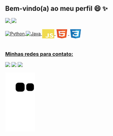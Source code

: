 ## Bem-vindo(a) ao meu perfil 😄 ✨

 <div>
   <a href="https://github.com/Anny-Araujo">
   <img height="180em" src="https://github-readme-stats.vercel.app/api?username=Anny-Araujo&show_icons=true&theme=synthwave&include_all_commits=true&count_private=true"/>
   <img height="180em" src="https://github-readme-stats.vercel.app/api/top-langs/?username=Anny-Araujo&layout=compact&langs_count=6&theme=synthwave"/>
   
   <br>

</div>
<div style="display: inline_block"><br>
 <img align="center" alt="Python" height="40" width="40" src="https://cdn.jsdelivr.net/gh/devicons/devicon@latest/icons/python/python-plain-wordmark.svg"/> 
  <img align="center" alt="Java" height="40" width="40" src="https://cdn.jsdelivr.net/gh/devicons/devicon/icons/java/java-original-wordmark.svg" />        
  <img align="center" alt="Js" height="30" width="40" src="https://raw.githubusercontent.com/devicons/devicon/master/icons/javascript/javascript-plain.svg">
  <img align="center" alt="HTML" height="30" width="40" src="https://raw.githubusercontent.com/devicons/devicon/master/icons/html5/html5-original.svg">
  <img align="center" alt="CSS" height="30" width="40" src="https://raw.githubusercontent.com/devicons/devicon/master/icons/css3/css3-original.svg">
</div>
 
 <br>
 
  ### Minhas redes para contato:
 
<div> 
  <a href="https://instagram.com/__maravianny" target="_blank"><img src="https://img.shields.io/badge/-Instagram-%23E4405F?style=for-the-badge&logo=instagram&logoColor=white" target="_blank"></a>
  <a href = "mailto:anny_s_araujo@hotmail.com"><img src="https://img.shields.io/badge/-Gmail-%23333?style=for-the-badge&logo=gmail&logoColor=white" target="_blank"></a>
  <a href="www.linkedin.com/in/annyaraujo" target="_blank"><img src="https://img.shields.io/badge/-LinkedIn-%230077B5?style=for-the-badge&logo=linkedin&logoColor=white" target="_blank"></a> 
 
  ![Snake animation](https://github.com/Anny-Araujo/Anny-Araujo/blob/output/github-contribution-grid-snake.svg)

</div>
